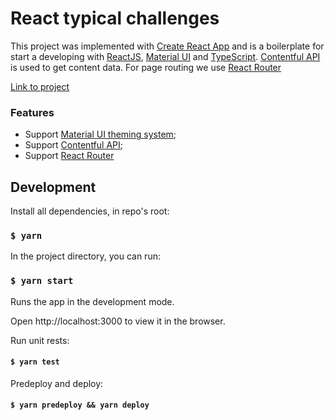 # React typical challenges

This project was implemented with [Create React App](https://github.com/facebook/create-react-app) and is a boilerplate for start a developing with [ReactJS](https://reactjs.org/), [Material UI](https://mui.com/) and [TypeScript](https://www.typescriptlang.org/).
[Contentful API](https://www.contentful.com/) is used to get content data.
For page routing we use [React Router](https://reactrouter.com/)

[Link to project](https://elizpn.github.io/react-typical-challenges/)

### Features

- Support [Material UI theming system](https://mui.com/customization/theming/);
- Support [Contentful API](https://www.contentful.com/developers/docs/platforms/);
- Support [React Router](https://reactrouter.com/docs/en/v6/getting-started/tutorial)

## Development

Install all dependencies, in repo's root:

### `$ yarn`

In the project directory, you can run:

### `$ yarn start`

Runs the app in the development mode.

Open http://localhost:3000 to view it in the browser.

Run unit rests:

#### `$ yarn test`

Predeploy and deploy:

#### `$ yarn predeploy && yarn deploy`
